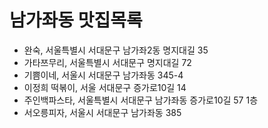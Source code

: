# 남가좌동 맛집목록
* 완숙, 서울특별시 서대문구 남가좌2동 명지대길 35
* 가타쯔무리, 서울특별시 서대문구 명지대길 72
* 기쁨이네, 서울시 서대문구 남가좌동 345-4
* 이정희 떡볶이, 서울 서대문구 증가로10길 14
* 주인백파스타, 서울특별시 서대문구 남가좌동 증가로10길 57 1층
* 서오릉피자, 서울시 서대문구 남가좌동 385

